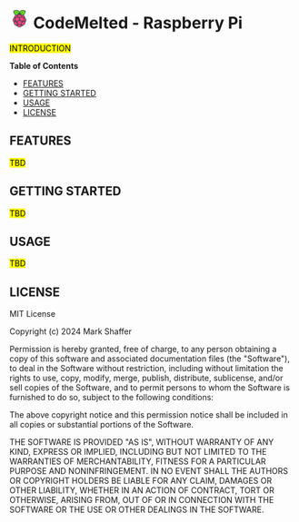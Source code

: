 <!--
TITLE: CodeMelted - DEV | Raspberry Pi
PUBLISH_DATE: 2024-03-23
AUTHOR: Mark Shaffer
KEYWORDS: raspberry-pi,raspberry-pi-gps,raspberry-pi-camera,raspberry-pi4,raspberry-pi5
DESCRIPTION: TBD
-->
<h1><img style="height: 35px;" src="header.png" /> CodeMelted - Raspberry Pi</h1>

<mark>INTRODUCTION</mark>

**Table of Contents**

- [FEATURES](#features)
- [GETTING STARTED](#getting-started)
- [USAGE](#usage)
- [LICENSE](#license)

## FEATURES

<mark>TBD</mark>

## GETTING STARTED

<mark>TBD</mark>

## USAGE

<mark>TBD</mark>

## LICENSE

MIT License

Copyright (c) 2024 Mark Shaffer

Permission is hereby granted, free of charge, to any person obtaining a copy
of this software and associated documentation files (the "Software"), to deal
in the Software without restriction, including without limitation the rights
to use, copy, modify, merge, publish, distribute, sublicense, and/or sell
copies of the Software, and to permit persons to whom the Software is
furnished to do so, subject to the following conditions:

The above copyright notice and this permission notice shall be included in all
copies or substantial portions of the Software.

THE SOFTWARE IS PROVIDED "AS IS", WITHOUT WARRANTY OF ANY KIND, EXPRESS OR
IMPLIED, INCLUDING BUT NOT LIMITED TO THE WARRANTIES OF MERCHANTABILITY,
FITNESS FOR A PARTICULAR PURPOSE AND NONINFRINGEMENT. IN NO EVENT SHALL THE
AUTHORS OR COPYRIGHT HOLDERS BE LIABLE FOR ANY CLAIM, DAMAGES OR OTHER
LIABILITY, WHETHER IN AN ACTION OF CONTRACT, TORT OR OTHERWISE, ARISING FROM,
OUT OF OR IN CONNECTION WITH THE SOFTWARE OR THE USE OR OTHER DEALINGS IN THE
SOFTWARE.
